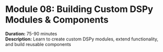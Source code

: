 # Module 08: Building Custom DSPy Modules & Components

**Duration:** 75-90 minutes  
**Description:** Learn to create custom DSPy modules, extend functionality, and build reusable components
